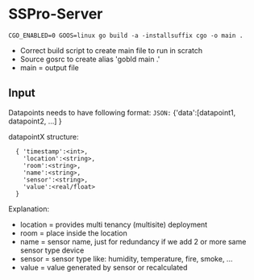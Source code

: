 # SSPro-Server

```
CGO_ENABLED=0 GOOS=linux go build -a -installsuffix cgo -o main .
```

- Correct build script to create main file to run in scratch
- Source gosrc to create alias 'gobld main .'
- main = output file 

## Input
Datapoints needs to have following format:
`JSON:`
  {'data':[datapoint1, datapoint2, ...] }

datapointX structure:
```
  { 'timestamp':<int>,
    'location':<string>,
    'room':<string>,
    'name':<string>,
    'sensor':<string>,
    'value':<real/float>
  }
```

Explanation:
 - location = provides multi tenancy (multisite) deployment
 - room = place inside the location
 - name = sensor name, just for redundancy if we add 2 or more same sensor type device
 - sensor = sensor type like: humidity, temperature, fire, smoke, ...
 - value = value generated by sensor or recalculated
